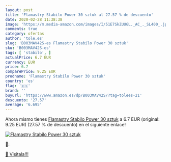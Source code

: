 ```yaml
---
layout: post
title: 'Flamastry Stabilo Power 30 sztuk al 27.57 % de descuento'
date: 2020-02-28 11:38:38
image: 'https://m.media-amazon.com/images/I/51E7SkZUUGL._AC_._SL400_.jpg'
comments: true
category: ofertas
author: 'tole.es'
slug: 'B003MAV42S-es Flamastry Stabilo Power 30 sztuk'
sku: 'B003MAV42S-es'
tags: [ 'stabilo', ]
actualPrice: 6.7 EUR
currency: EUR
price: 6.7
comparePrice: 9.25 EUR
prodname: 'Flamastry Stabilo Power 30 sztuk'
country: 'es'
flag: '🇪🇸'
brand: ''
buyurl: 'https://www.amazon.es/dp/B003MAV42S/?tag=tolees-21'
descuento: '27.57'
average: '6.695'
---
```


Ahora mismo tienes [Flamastry Stabilo Power 30 sztuk](https://www.amazon.es/dp/B003MAV42S/?tag=tolees-21) a 6.7 EUR (original: 9.25 EUR) (27.57 %  de descuento) en el siguiente enlace!

[![Flamastry Stabilo Power 30 sztuk](https://m.media-amazon.com/images/I/51E7SkZUUGL._AC_._SL400_.jpg)](https://www.amazon.es/dp/B003MAV42S/?tag=tolees-21)

🔎:


[🛒 Visítala!!!](https://www.amazon.es/dp/B003MAV42S/?tag=tolees-21)
